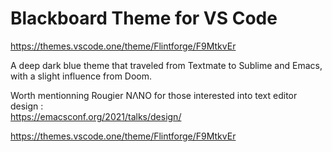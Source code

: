 # Blackboard Theme for VS Code

https://themes.vscode.one/theme/Flintforge/F9MtkvEr

A deep dark blue theme that traveled from Textmate to Sublime and
Emacs, with a slight influence from Doom. 

Worth mentionning Rougier NΛNO for those interested
into text editor design :  
https://emacsconf.org/2021/talks/design/

https://themes.vscode.one/theme/Flintforge/F9MtkvEr


